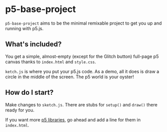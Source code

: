 # p5-base-project

`p5-base-project` aims to be the minimal remixable project to get you up and running with p5.js.

## What's included?

You get a simple, almost-empty (except for the Glitch button) full-page p5 canvas thanks to
`index.html` and `style.css`.

`ketch.js` is where you put your p5.js code. As a demo, all it does is draw a circle in the
middle of the screen. The p5 world is your oyster!

## How do I start?

Make changes to `sketch.js`. There are stubs for `setup()` and `draw()`
there ready for you.

If you want more [p5 libraries](https://p5js.org/libraries/), go ahead and add
a line for them in `index.html`.

